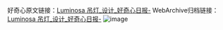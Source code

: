 好奇心原文链接：[Luminosa 吊灯_设计_好奇心日报-](https://www.qdaily.com/articles/4845.html)
WebArchive归档链接：[Luminosa 吊灯_设计_好奇心日报-](http://web.archive.org/web/20190623162820/https://www.qdaily.com/articles/4845.html)
![image](http://ww3.sinaimg.cn/large/007d5XDply1g3w5t8hgvrj30u03hx1ek)